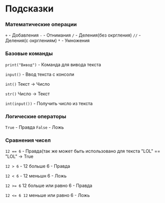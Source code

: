 # Подсказки

### Математические операции
`+` - Добавления
`-` - Отнимания
`/` - Деления(без окргления)
`//` - Деления(с окрглениям)
`*` - Умножения

### Базовые команды
`print("Вивод")` - Команда для вивода текста

`input()` - Ввод текста с консоли

`int()` Текст -> Число

`str()` Число -> Текст

`int(input())` - Получить число из текста

### Логические операторы
`True` - Правда
`False` - Ложь


### Сравнения чисел

`12 == 6` - Правда(так же может быть использовано для текста "LOL" == "LOL" -> True    

`12 > 6` - 12 больше 6 - Правда 

`12 < 6` - 12 меньшн 6 - Ложь

`12 >= 6` 12 больше или равно 6 - Правда
 
`12 <= 6 12` меньше или равно 6 - Ложь

